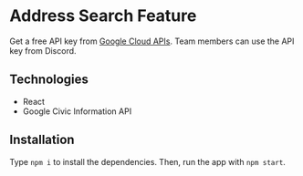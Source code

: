 # Address Search Feature

Get a free API key from [Google Cloud APIs](https://cloud.google.com/apis). Team members can use the API key from Discord.

## Technologies

- React
- Google Civic Information API

## Installation

Type `npm i` to install the dependencies. Then, run the app with `npm start`. 